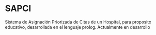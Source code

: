 # SAPCI
Sistema de  Asignación Priorizada de Citas de un Hospital, para proposito educativo, desarrollada en el lenguaje prolog.
Actualmente en desarrollo
